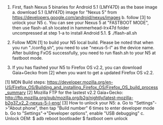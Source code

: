 
1. First, flash Nexus 5 binaries for Android 5.1 (LMY47D) as the base image
    a. download 5.1 (LMY47D) image for "Nexus 5" from https://developers.google.com/android/nexus/images
    b. follow [3] to unlock your N5
    c. You can see your Nexus 5 at "FASTBOOT MODE", then use flash-all.sh located in hammerhead-lrx47d folder uncompressed at step 1-a to install Android 5.1.
        $ ./flash-all.sh

2. Follow MDN [1] to build your N5 local build. Please be noted that when you run "./config.sh", you need to use "nexus-5-l" as the device name.
    After building FxOS successfully, you need to run flash.sh to your N5 at fastboot mode.

3. If you has flashed your N5 to Firefox OS v2.2, you can download Gaia+Gecko from [2] when you want to get a updated Firefox OS v2.2.

[1] MDN Build steps: https://developer.mozilla.org/en-US/Firefox_OS/Building_and_installing_Firefox_OS/Firefox_OS_build_process_summary
[2] Mozilla FTP for the lastest v2.2 Gaia+Gecko: http://ftp.mozilla.org/pub/mozilla.org/b2g/nightly/latest-mozilla-b2g37_v2_2-nexus-5-l-eng/
[3] How to unlock your N5:
     a. Go to "Settings"->"About phone", then tap "Build number" 6 times to enter developer mode
     b. Go to "Settings"->"Developer options", enable "USB debugging"
     c. Unlock OEM:
       $ adb reboot bootloader
       $ fastboot oem unlock
